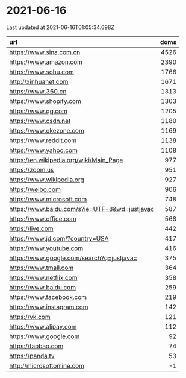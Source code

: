 # 2021-06-16

<!-- BEGIN -->
Last updated at 2021-06-16T01:05:34.698Z

url | doms
:- | -:
https://www.sina.com.cn | 4526
https://www.amazon.com | 2390
https://www.sohu.com | 1766
http://xinhuanet.com | 1671
https://www.360.cn | 1313
https://www.shopify.com | 1303
https://www.qq.com | 1205
https://www.csdn.net | 1180
https://www.okezone.com | 1169
https://www.reddit.com | 1138
https://www.yahoo.com | 1108
https://en.wikipedia.org/wiki/Main_Page | 977
https://zoom.us | 951
https://www.wikipedia.org | 927
https://weibo.com | 906
https://www.microsoft.com | 748
https://www.baidu.com/s?ie=UTF-8&wd=justjavac | 587
https://www.office.com | 568
https://live.com | 442
https://www.jd.com/?country=USA | 417
https://www.youtube.com | 416
https://www.google.com/search?q=justjavac | 375
https://www.tmall.com | 364
https://www.netflix.com | 358
https://www.baidu.com | 259
https://www.facebook.com | 219
https://www.instagram.com | 142
https://vk.com | 121
https://www.alipay.com | 112
https://www.google.com | 92
https://taobao.com | 74
https://panda.tv | 53
http://microsoftonline.com | -1
<!-- END -->
